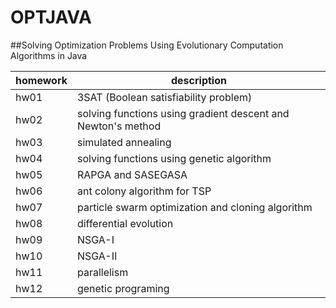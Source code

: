 # OPTJAVA

##Solving Optimization Problems Using Evolutionary Computation Algorithms in Java

homework | description
-------- | -----------
hw01 | 3SAT (Boolean satisfiability problem)
hw02 | solving functions using gradient descent and Newton's method
hw03 | simulated annealing
hw04 | solving functions using genetic algorithm
hw05 | RAPGA and SASEGASA
hw06 | ant colony algorithm for TSP
hw07 | particle swarm optimization and cloning algorithm
hw08 | differential evolution
hw09 | NSGA-I
hw10 | NSGA-II
hw11 | parallelism
hw12 | genetic programing